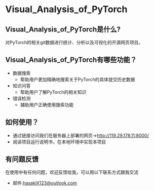 # Visual_Analysis_of_PyTorch
## Visual_Analysis_of_PyTorch是什么?
对PyTorch的相关git数据进行统计、分析以及可视化的开源网页项目。

## Visual_Analysis_of_PyTorch有哪些功能？

* 数据搜索
    *  帮助用户更加精确地搜索关于PyTorch的具体提交历史数据
* 知识问答
    *  帮助用户了解PyTorch的相关知识
* 错误检测
    *  辅助用户正确使用搜索功能

## 如何使用？
* 通过链接访问我们在服务器上部署的网页-><http://119.29.178.11:8000/>
* 阅读项目运行说明书，在本地环境中实现本项目

## 有问题反馈
在使用中有任何问题，欢迎反馈给我，可以用以下联系方式跟我交流

* 邮件:hasakiX123@outlook.com

